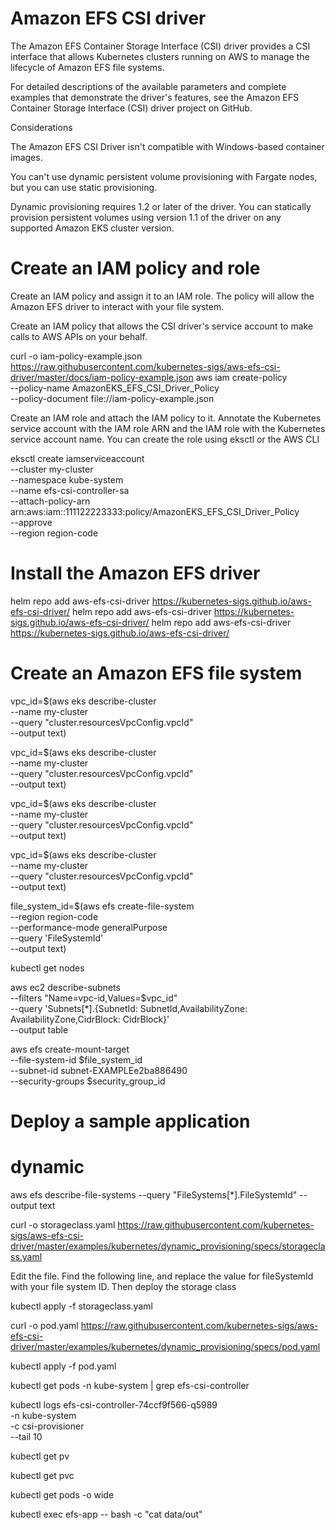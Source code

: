 # Amazon EFS CSI driver
The Amazon EFS Container Storage Interface (CSI) driver provides a CSI interface that allows Kubernetes clusters running on AWS to manage the lifecycle of Amazon EFS file systems.

For detailed descriptions of the available parameters and complete examples that demonstrate the driver's features, see the Amazon EFS Container Storage Interface (CSI) driver project on GitHub.

Considerations

The Amazon EFS CSI Driver isn't compatible with Windows-based container images.

You can't use dynamic persistent volume provisioning with Fargate nodes, but you can use static provisioning.

Dynamic provisioning requires 1.2 or later of the driver. You can statically provision persistent volumes using version 1.1 of the driver on any supported Amazon EKS cluster version.

# Create an IAM policy and role
Create an IAM policy and assign it to an IAM role. The policy will allow the Amazon EFS driver to interact with your file system.

Create an IAM policy that allows the CSI driver's service account to make calls to AWS APIs on your behalf.

curl -o iam-policy-example.json https://raw.githubusercontent.com/kubernetes-sigs/aws-efs-csi-driver/master/docs/iam-policy-example.json
aws iam create-policy \
    --policy-name AmazonEKS_EFS_CSI_Driver_Policy \
    --policy-document file://iam-policy-example.json

Create an IAM role and attach the IAM policy to it. Annotate the Kubernetes service account with the IAM role ARN and the IAM role with the Kubernetes service account name. You can create the role using eksctl or the AWS CLI

eksctl create iamserviceaccount \
    --cluster my-cluster \
    --namespace kube-system \
    --name efs-csi-controller-sa \
    --attach-policy-arn arn:aws:iam::111122223333:policy/AmazonEKS_EFS_CSI_Driver_Policy \
    --approve \
    --region region-code

# Install the Amazon EFS driver

helm repo add aws-efs-csi-driver https://kubernetes-sigs.github.io/aws-efs-csi-driver/
helm repo add aws-efs-csi-driver https://kubernetes-sigs.github.io/aws-efs-csi-driver/
helm repo add aws-efs-csi-driver https://kubernetes-sigs.github.io/aws-efs-csi-driver/

# Create an Amazon EFS file system
vpc_id=$(aws eks describe-cluster \
    --name my-cluster \
    --query "cluster.resourcesVpcConfig.vpcId" \
    --output text)

vpc_id=$(aws eks describe-cluster \
    --name my-cluster \
    --query "cluster.resourcesVpcConfig.vpcId" \
    --output text)

vpc_id=$(aws eks describe-cluster \
    --name my-cluster \
    --query "cluster.resourcesVpcConfig.vpcId" \
    --output text)

vpc_id=$(aws eks describe-cluster \
    --name my-cluster \
    --query "cluster.resourcesVpcConfig.vpcId" \
    --output text)

file_system_id=$(aws efs create-file-system \
    --region region-code \
    --performance-mode generalPurpose \
    --query 'FileSystemId' \
    --output text)

kubectl get nodes

aws ec2 describe-subnets \
    --filters "Name=vpc-id,Values=$vpc_id" \
    --query 'Subnets[*].{SubnetId: SubnetId,AvailabilityZone: AvailabilityZone,CidrBlock: CidrBlock}' \
    --output table

aws efs create-mount-target \
    --file-system-id $file_system_id \
    --subnet-id subnet-EXAMPLEe2ba886490 \
    --security-groups $security_group_id

# Deploy a sample application
# dynamic

aws efs describe-file-systems --query "FileSystems[*].FileSystemId" --output text

curl -o storageclass.yaml https://raw.githubusercontent.com/kubernetes-sigs/aws-efs-csi-driver/master/examples/kubernetes/dynamic_provisioning/specs/storageclass.yaml

Edit the file. Find the following line, and replace the value for fileSystemId with your file system ID. Then deploy the storage class

kubectl apply -f storageclass.yaml

curl -o pod.yaml https://raw.githubusercontent.com/kubernetes-sigs/aws-efs-csi-driver/master/examples/kubernetes/dynamic_provisioning/specs/pod.yaml

kubectl apply -f pod.yaml

kubectl get pods -n kube-system | grep efs-csi-controller

kubectl logs efs-csi-controller-74ccf9f566-q5989 \
    -n kube-system \
    -c csi-provisioner \
    --tail 10

kubectl get pv

kubectl get pvc

kubectl get pods -o wide

kubectl exec efs-app -- bash -c "cat data/out"







